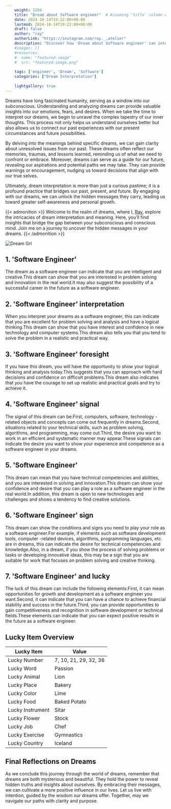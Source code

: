 ```yaml
---
    weight: 1204
    title: "Dream about Software engineer"  # Assuming 'title' column exists
    date: 2024-10-14T19:22:00+08:00
    lastmod: 2024-10-14T19:22:00+08:00
    draft: false
    author: "ray"
    authorLink: "https://instagram.com/ray._.atelier"
    description: "Discover how 'Dream about Software engineer' can interpret your future and uncover its significant meanings in your life."
    #images: []
    #resources:
    #- name: "featured-image"
    #  src: "featured-image.png"
    
    tags: ['engineer', 'Dream', 'Software']
    categories: ["Dream Interpretation"]
    
    lightgallery: true
---
```

    
Dreams have long fascinated humanity, serving as a window into our subconscious. Understanding and analyzing dreams can provide valuable insights into our emotions, fears, and desires. When we take the time to interpret our dreams, we begin to unravel the complex tapestry of our inner thoughts. This process not only helps us understand ourselves better but also allows us to connect our past experiences with our present circumstances and future possibilities.

By delving into the meanings behind specific dreams, we can gain clarity about unresolved issues from our past. These dreams often reflect our memories, traumas, and lessons learned, reminding us of what we need to confront or embrace. Moreover, dreams can serve as a guide for our future, revealing our aspirations and potential paths we may take. They can provide warnings or encouragement, nudging us toward decisions that align with our true selves.

Ultimately, dream interpretation is more than just a curious pastime; it is a profound practice that bridges our past, present, and future. By engaging with our dreams, we can unlock the hidden messages they carry, leading us toward greater self-awareness and personal growth.

{{< admonition >}}
Welcome to the realm of dreams, where I, [Ray](https://instagram.com/ray._.atelier), explore the intricacies of dream interpretation and meaning. Here, you’ll find insights that bridge the gap between your subconscious and conscious mind. Join me on a journey to uncover the hidden messages in your dreams.
{{< /admonition >}}

![Dream Grl](https://cdn.pixabay.com/photo/2017/11/02/03/35/gothic-2910057_1280.jpg "Dream Grl")

## 1. 'Software Engineer'
The dream as a software engineer can indicate that you are intelligent and creative.This dream can show that you are interested in problem solving and innovation in the real world.It may also suggest the possibility of a successful career in the future as a software engineer.

## 2. 'Software Engineer' interpretation
When you interpret your dreams as a software engineer, this can indicate that you are excellent for problem solving and analysis and have a logical thinking.This dream can show that you have interest and confidence in new technology and computer systems.This dream also tells you that you tend to solve the problem in a realistic and practical way.

## 3. 'Software Engineer' foresight
If you have this dream, you will have the opportunity to show your logical thinking and analysis today.This suggests that you can approach with hard decisions and confidence on difficult problems.This dream also indicates that you have the courage to set up realistic and practical goals and try to achieve it.

## 4. 'Software Engineer' signal
The signal of this dream can be:First, computers, software, technology -related objects and concepts can come out frequently in dreams.Second, situations related to your technical skills, such as problem solving, algorithms, and programming, may come out.Third, the desire you want to work in an efficient and systematic manner may appear.These signals can indicate the desire you want to show your experience and competence as a software engineer in your dreams.

## 5. 'Software Engineer'
This dream can mean that you have technical competencies and abilities, and you are interested in solving and innovation.This dream can show your confidence and desire that you can play a role as a software engineer in the real world.In addition, this dream is open to new technologies and challenges and shows a tendency to find creative solutions.

## 6. 'Software Engineer' sign
This dream can show the conditions and signs you need to play your role as a software engineer.For example, if elements such as software development tools, computer -related devices, algorithms, programming languages, etc. are in dreams, this can indicate the desire for technical competencies and knowledge.Also, in a dream, if you show the process of solving problems or tasks or developing innovative ideas, this may be a sign that you are suitable for work that focuses on problem solving and creative thinking.

## 7. 'Software Engineer' and lucky
The luck of this dream can include the following elements:First, it can mean opportunities for growth and development as a software engineer you want.Second, it can indicate that you can have a chance to achieve financial stability and success in the future.Third, you can provide opportunities to gain competitiveness and recognition in software development or technical fields.These elements can indicate that you can expect positive results in the future as a software engineer.

## Lucky Item Overview
| Lucky Item          | Value              |
|---------------|--------------------|
| Lucky Number        | 7, 10, 21, 29, 32, 36  |
| Lucky Word          | Passion |
| Lucky Animal        | Lion |
| Lucky Place         | Bakery     |
| Lucky Color         | Lime     |
| Lucky Food          | Baked Potato      |
| Lucky Instrument    | Sitar |
| Lucky Flower        | Stock    |
| Lucky Job           | Chef       |
| Lucky Exercise      | Gymnastics  |
| Lucky Country       | Iceland    |


##  Final Reflections on Dreams

As we conclude this journey through the world of dreams, remember that dreams are both mysterious and beautiful. They hold the power to reveal hidden truths and insights about ourselves. By embracing their messages, we can cultivate a more positive influence in our lives. Let us live with intention, guided by the wisdom our dreams offer. Together, may we navigate our paths with clarity and purpose.
